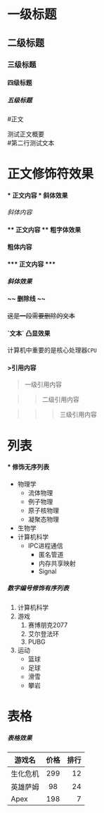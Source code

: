 # 一级标题

## 二级标题

### 三级标题

#### 四级标题

##### 五级标题

#正文

测试正文概要<br>
\#第二行测试文本

# 正文修饰符效果

#### \* 正文内容 \* 斜体效果

*斜体内容*

#### \*\* 正文内容 \*\* 粗字体效果

**粗体内容**

#### \*\*\* 正文内容 \*\*\*

***斜体效果***

#### \~\~ 删除线 \~\~

~~这是一段需要删除的文本~~

#### \`文本\` 凸显效果

计算机中重要的是核心处理器`CPU`

#### \>引用内容

> 一级引用内容

>> 二级引用内容

>>> 三级引用内容

# 列表

#### \* 修饰无序列表

* 物理学
  * 流体物理
  * 例子物理
  * 原子核物理
  * 凝聚态物理
* 生物学
* 计算机科学
  * IPC进程通信
    * 匿名管道
    * 内存共享映射
    * Signal

##### 数字编号修饰有序列表
1. 计算机科学
2. 游戏
   1. 赛博朋克2077
   2. 艾尔登法环
   3. PUBG
3. 运动
   * 篮球
   * 足球
   * 滑雪
   * 攀岩

# 表格

##### 表格效果

游戏名|价格|排行
--|:--:|--:
生化危机|299|12
英雄萨姆|98|24
Apex|198|7



